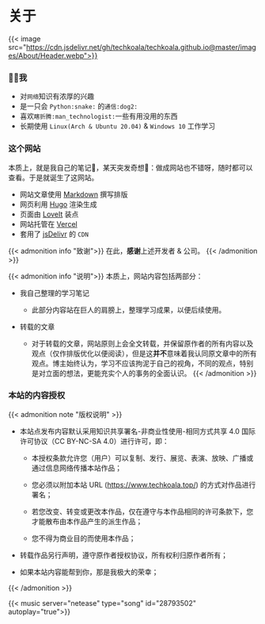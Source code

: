 # 关于


{{< image src="https://cdn.jsdelivr.net/gh/techkoala/techkoala.github.io@master/images/About/Header.webp">}}

### :man_shrugging:我

- 对`网络`知识有浓厚的兴趣
- 是一只会 `Python:snake:` 的`通信:dog2:`
- 喜欢`瞎折腾:man_technologist:`一些有用没用的东西
- 长期使用 `Linux(Arch & Ubuntu 20.04)` & `Windows 10` 工作学习

### 这个网站

本质上，就是我自己的笔记:notebook_with_decorative_cover:，某天突发奇想:thought_balloon:：做成网站也不错呀，随时都可以查看。于是就诞生了这网站。

- 网站文章使用 [Markdown](https://zh.wikipedia.org/zh-hans/Markdown) 撰写排版
- 网页利用 [Hugo](https://gohugo.io/) 渲染生成
- 页面由 [LoveIt](https://github.com/dillonzq/LoveIt) 装点
- 网站托管在 [Vercel](https://vercel.com)
- 套用了 [jsDelivr](https://www.jsdelivr.com/) 的 `CDN`

{{< admonition info "致谢">}}
在此，**感谢**上述开发者 & 公司。
{{< /admonition >}}

{{< admonition info "说明">}}
本质上，网站内容包括两部分：

- 我自己整理的学习笔记
     - 此部分内容站在巨人的肩膀上，整理学习成果，以便后续使用。
 
- 转载的文章
  - 对于转载的文章，网站原则上会全文转载，并保留原作者的所有内容以及观点（仅作排版优化以便阅读），但是这**并不**意味着我认同原文章中的所有观点。博主始终认为，学习不应该拘泥于自己的视角，不同的观点，特别是对立面的想法，更能充实个人的事务的全面认识。
{{< /admonition >}}

### 本站的内容授权

{{< admonition note "版权说明" >}}

- 本站点发布内容默认采用知识共享署名-非商业性使用-相同方式共享 4.0 国际许可协议（CC BY-NC-SA 4.0）进行许可，即：

  - 本授权条款允许您（用户）可以复制、发行、展览、表演、放映、广播或通过信息网络传播本站作品；

  - 您必须以附加本站 URL (https://www.techkoala.top/) 的方式对作品进行署名；

  - 若您改变、转变或更改本作品，仅在遵守与本作品相同的许可条款下，您才能散布由本作品产生的派生作品；

  - 您不得为商业目的而使用本作品；

- 转载作品另行声明，遵守原作者授权协议，所有权利归原作者所有；

- 如果本站内容能帮到你，那是我极大的荣幸；

{{< /admonition >}}

{{< music server="netease" type="song" id="28793502" autoplay="true">}}
